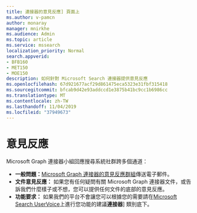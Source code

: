 ```yaml
---
title: 連接器的意見反應] 頁面上
ms.author: v-pamcn
author: monaray
manager: mnirkhe
ms.audience: Admin
ms.topic: article
ms.service: mssearch
localization_priority: Normal
search.appverid:
- BFB160
- MET150
- MOE150
description: 如何針對 Microsoft Search 連接器提供意見反應
ms.openlocfilehash: 67d921677acf29d861475eca5323e31fbf315418
ms.sourcegitcommit: bfcab9d42e93addccd1e3875b41bc9cc1b6986cc
ms.translationtype: MT
ms.contentlocale: zh-TW
ms.lasthandoff: 11/04/2019
ms.locfileid: "37949673"
---
```

# <a name="feedback"></a>意見反應

Microsoft Graph 連接器小組回應搜尋系統社群跨多個通道：

* **一般問題：**[Microsoft Graph 連接器的意見反應群組](mailto:MicrosoftGraphConnectorsFeedback@service.microsoft.com)傳送電子郵件。
* **文件意見反應：** 如果您有任何疑問有關 Microsoft Graph 連接器文件，或告訴我們什麼樣子或不想，您可以提供任何文件的底部的意見反應。 
* **功能要求：** 如果我們的平台不會讓您可以根據您的需要請在<a href="https://office365.uservoice.com/forums/925270-microsoft-search" target="_blank" data-linktype="external">Microsoft Search UserVoice</a>上進行您功能的建議**連接器**] 類別底下。

